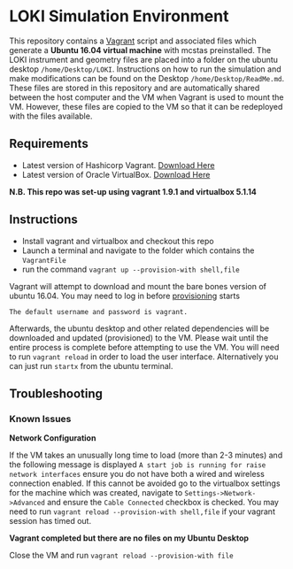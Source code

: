 # LOKI Simulation Environment
This repository contains a [Vagrant](https://www.vagrantup.com) script and associated files which generate a **Ubuntu 16.04 virtual machine** with mcstas preinstalled. The LOKI instrument and geometry files are placed into a folder on the ubuntu desktop `/home/Desktop/LOKI`. Instructions on how to run the simulation and make modifications can be found on the Desktop `/home/Desktop/ReadMe.md`. These files are stored in this repository and are automatically shared between the host computer and the VM when Vagrant is used to mount the VM. However, these files are copied to the VM so that it can be redeployed with the files available.

## Requirements
- Latest version of Hashicorp Vagrant. [Download Here](https://www.vagrantup.com/downloads.html)
- Latest version of Oracle VirtualBox. [Download Here](https://www.virtualbox.org/wiki/Downloads)

**N.B. This repo was set-up using vagrant 1.9.1 and virtualbox 5.1.14**

## Instructions
- Install vagrant and virtualbox and checkout this repo
- Launch a terminal and navigate to the folder which contains the `VagrantFile`
- run the command `vagrant up --provision-with shell,file`

Vagrant will attempt to download and mount the bare bones version of ubuntu 16.04. You may need to log in before [provisioning](https://www.vagrantup.com/docs/cli/provision.html) starts 
```
The default username and password is vagrant.
```
 Afterwards, the ubuntu desktop and other related dependencies will be downloaded and updated (provisioned) to the VM. Please wait until the entire process is complete before attempting to use the VM. You will need to run `vagrant reload` in order to load the user interface. Alternatively you can just run `startx` from the ubuntu terminal.

## Troubleshooting

### Known Issues

**Network Configuration**

If the VM takes an unusually long time to load (more than 2-3 minutes) and the following message is displayed `A start job is running for raise network interfaces` ensure you do not have both a wired and wireless connection enabled. If this cannot be avoided go to the virtualbox settings for the machine which was created, navigate to `Settings->Network->Advanced` and ensure the `Cable Connected` checkbox is checked. You may need to run `vagrant reload --provision-with shell,file` if your vagrant session has timed out.

**Vagrant completed but there are no files on my Ubuntu Desktop**

Close the VM and run `vagrant reload --provision-with file`

